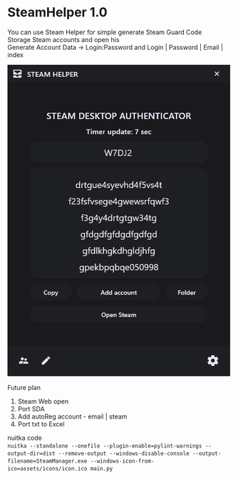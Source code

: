 # SteamHelper 1.0

You can use Steam Helper for simple generate Steam Guard Code\
Storage Steam accounts and open his\
Generate Account Data -> Login:Password and Login | Password | Email | index

![img.png](git_image/img.png)

Future plan
1. Steam Web open
2. Port SDA
3. Add autoReg account - email | steam
4. Port txt to Excel

nuitka code\
```nuitka --standalone --onefile --plugin-enable=pylint-warnings --output-dir=dist --remove-output --windows-disable-console --output-filename=SteamManager.exe --windows-icon-from-ico=assets/icons/icon.ico main.py```